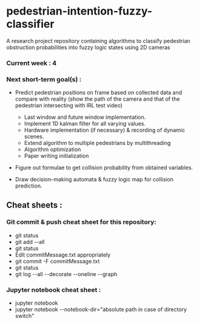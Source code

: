 # pedestrian-intention-fuzzy-classifier
A research project repository containing algorithms to classify pedestrian obstruction probabilities into fuzzy logic states using 2D cameras 

### Current week : 4

### Next short-term goal(s) :

- Predict pedestrian positions on frame based on collected data and compare with reality (show the path of the camera and that of the pedestrian intersecting with IRL test video)
    - Last window and future window implementation.
    - Implement 1D kalman filter for all varying values.
    - Hardware implementation (if necessary) & recording of dynamic scenes.
    - Extend algorithm to multiple pedestrians by multithreading
    - Algorithm optimization    
    - Paper writing initialization

- Figure out formulae to get collision probability from obtained variables.
- Draw decision-making automata & fuzzy logic map for collision prediction.

## Cheat sheets :

### Git commit & push cheat sheet for this repository:
- git status
- git add --all
- git status
- Edit commitMessage.txt appropriately
- git commit -F commitMessage.txt
- git status
- git log --all --decorate --oneline --graph

### Jupyter notebook cheat sheet :
- jupyter notebook <relative path name of the notebook>
- jupyter notebook --notebook-dir="absolute path in case of directory switch"




